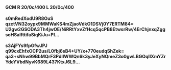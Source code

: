 #### GCM R 20/0c/400 L 20/0c/400
**s0mRedXodU9R8OuS**<br/>**qzctVN32oypx9MMWaKS4mZjaoVdkO1DSVj0Y7ERTM84=**<br/>**U2gw2GSODA3Th4jwOE/NiRRtYxvZfHcq5qcPB8EtwsrRw/4ErChjnxqZggsoHSaIfttifaSiqKiJu+PI...**<br/><br/>
**s3AjFYs9fpGfwJPJ**<br/>**q99cxEhfxOCP2us/L0fbj6sB4+UY/x+770eudqShZek=**<br/>**qa3+sNhw99BbMQrF3PdIIWWQn6k3yJeXyNQmeZ3o0gwLBGOqIlXmYZrYdeYVbdNyvK689L437KtxJ6L9...**